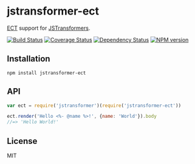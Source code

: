 # jstransformer-ect

[ECT](http://ectjs.com/) support for [JSTransformers](http://github.com/jstransformers).

[![Build Status](https://img.shields.io/travis/jstransformers/jstransformer-ect/master.svg)](https://travis-ci.org/jstransformers/jstransformer-ect)
[![Coverage Status](https://img.shields.io/codecov/c/github/jstransformers/jstransformer-ect/master.svg)](https://codecov.io/gh/jstransformers/jstransformer-ect)
[![Dependency Status](https://img.shields.io/david/jstransformers/jstransformer-ect/master.svg)](http://david-dm.org/jstransformers/jstransformer-ect)
[![NPM version](https://img.shields.io/npm/v/jstransformer-ect.svg)](https://www.npmjs.org/package/jstransformer-ect)

## Installation

    npm install jstransformer-ect

## API

```js
var ect = require('jstransformer')(require('jstransformer-ect'))

ect.render('Hello <%- @name %>!', {name: 'World'}).body
//=> 'Hello World!'
```

## License

MIT
